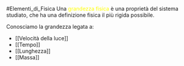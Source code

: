 #Elementi_di_Fisica
Una <font color="#ffff00">grandezza fisica</font> è una proprietà del sistema studiato, che ha una definizione fisica il più rigida possibile.

Conosciamo la grandezza legata a:
- [[Velocità della luce]]
- [[Tempo]]
- [[Lunghezza]]
- [[Massa]]